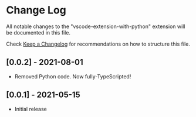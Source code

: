 # Change Log

All notable changes to the "vscode-extension-with-python" extension will be documented in this file.

Check [Keep a Changelog](http://keepachangelog.com/) for recommendations on how to structure this file.

## [0.0.2] - 2021-08-01

- Removed Python code. Now fully-TypeScripted!

## [0.0.1] - 2021-05-15

- Initial release
